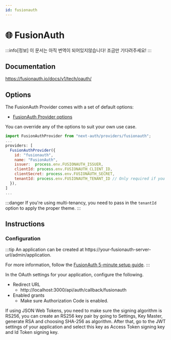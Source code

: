 ```yaml
---
id: fusionauth
---
```


# 🌐 FusionAuth

:::info[정보]
이 문서는 아직 번역이 되어있지않습니다! 조금만 기다려주세요!
:::

## Documentation
https://fusionauth.io/docs/v1/tech/oauth/

## Options
The FusionAuth Provider comes with a set of default options:

- [FusionAuth Provider options](https://github.com/nextauthjs/next-auth/blob/v4/packages/next-auth/src/providers/fusionauth.ts)

You can override any of the options to suit your own use case.

```js
import FusionAuthProvider from "next-auth/providers/fusionauth";
...
providers: [
  FusionAuthProvider({
    id: "fusionauth",
    name: "FusionAuth",
    issuer:  process.env.FUSIONAUTH_ISSUER,
    clientId: process.env.FUSIONAUTH_CLIENT_ID,
    clientSecret: process.env.FUSIONAUTH_SECRET,
    tenantId: process.env.FUSIONAUTH_TENANT_ID // Only required if you're using multi-tenancy
  }),
]
...
```

:::danger
If you're using multi-tenancy, you need to pass in the `tenantId` option to apply the proper theme.
:::

## Instructions

### Configuration

:::tip
An application can be created at https://<!-- no url -->your-fusionauth-server-url/admin/application.

For more information, follow the [FusionAuth 5-minute setup guide](https://fusionauth.io/docs/v1/tech/5-minute-setup-guide).
:::

In the OAuth settings for your application, configure the following.

- Redirect URL
  - http://<!-- no url -->localhost:3000/api/auth/callback/fusionauth
- Enabled grants
  - Make sure Authorization Code is enabled.

If using JSON Web Tokens, you need to make sure the signing algorithm is RS256, you can create an RS256 key pair by going to Settings, Key Master, generate RSA and choosing SHA-256 as algorithm. After that, go to the JWT settings of your application and select this key as Access Token signing key and Id Token signing key.
